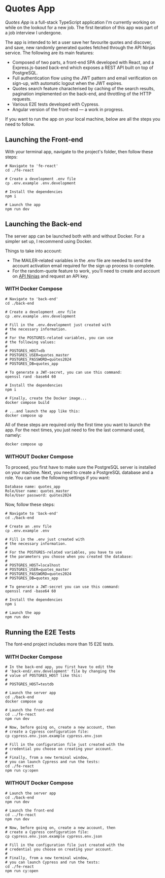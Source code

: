 # Quotes App

_Quotes App_ is a full-stack TypeScript application I'm currently working on while on the lookout for a new job. The first iteration of this app was part of a job interview I undergone.

The app is intended to let a user save her favourite quotes and discover, and save, new randomly generated quotes fetched through the API Ninjas service. The following are its main features:

- Composed of two parts, a front-end SPA developed with React, and a Express.js-based back-end which exposes a REST API built on top of PostgreSQL.
- Full authentication flow using the JWT pattern and email verification on sign-up, with automatic logout when the JWT expires.
- Quotes search feature characterised by caching of the search results, pagination implemented on the back-end, and throttling of the HTTP requests.
- Various E2E tests developed with Cypress.
- Angular version of the front-end — a work in progress.

If you want to run the app on your local machine, below are all the steps you need to follow.

## Launching the Front-end

With your terminal app, navigate to the project's folder, then follow these steps:

```
# Navigate to 'fe-react'
cd ./fe-react

# Create a development .env file
cp .env.example .env.development

# Install the dependencies
npm i

# Launch the app
npm run dev
```

## Launching the Back-end

The server app can be launched both with and without Docker. For a simpler set up, I recommend using Docker.

Things to take into account:

- The MAILER-related variables in the .env file are needed to send the account activation email required for the sign up process to complete.
- For the random-quote feature to work, you'll need to create and account on [API Ninjas](https://api-ninjas.com/) and request an API key.

### WITH Docker Compose

```
# Navigate to 'back-end'
cd ./back-end

# Create a development .env file
cp .env.example .env.development

# Fill in the .env.development just created with
# the necessary information.
#
# For the POSTGRES-related variables, you can use
# the following values:
#
# POSTGRES_HOST=db
# POSTGRES_USER=quotes_master
# POSTGRES_PASSWORD=quotes2024
# POSTGRES_DB=quotes_app

# To generate a JWT-secret, you can use this command:
openssl rand -base64 60

# Install the dependencies
npm i

# Finally, create the Docker image...
docker compose build

# ...and launch the app like this:
docker compose up
```

All of these steps are required only the first time you want to launch the app. For the next times, you just need to fire the last command used, namely:

```
docker compose up
```

### WITHOUT Docker Compose

To proceed, you first have to make sure the PostgreSQL server is installed on your machine. Next, you need to create a PostgreSQL database and a role. You can use the following settings if you want:

```
Database name: quotes_app
Role/User name: quotes_master
Role/User password: quotes2024
```

Now, follow these steps:

```
# Navigate to 'back-end'
cd ./back-end

# Create an .env file
cp .env.example .env

# Fill in the .env just created with
# the necessary information.
#
# For the POSTGRES-related variables, you have to use
# the parameters you choose when you created the database:
#
# POSTGRES_HOST=localhost
# POSTGRES_USER=quotes_master
# POSTGRES_PASSWORD=quotes2024
# POSTGRES_DB=quotes_app

# To generate a JWT-secret you can use this command:
openssl rand -base64 60

# Install the dependencies
npm i

# Launch the app
npm run dev
```

## Running the E2E Tests

The font-end project includes more than 15 E2E tests.

### WITH Docker Compose

```
# In the back-end app, you first have to edit the
# 'back-end/.env.development' file by changing the
# value of POSTGRES_HOST like this:
#
# POSTGRES_HOST=testdb

# Launch the server app
cd ./back-end
docker compose up

# Launch the front-end
cd ../fe-react
npm run dev

# Now, before going on, create a new account, then
# create a Cypress configuration file:
cp cypress.env.json.example cypress.env.json

# Fill in the configuration file just created with the
# credential you choose on creating your account.
#
# Finally, from a new terminal window,
# you can launch Cypress and run the tests:
cd ./fe-react
npm run cy:open
```

### WITHOUT Docker Compose

```
# Launch the server app
cd ./back-end
npm run dev

# Launch the front-end
cd ../fe-react
npm run dev

# Now, before going on, create a new account, then
# create a Cypress configuration file:
cp cypress.env.json.example cypress.env.json

# Fill in the configuration file just created with the
# credential you choose on creating your account.
#
# Finally, from a new terminal window,
# you can launch Cypress and run the tests:
cd ./fe-react
npm run cy:open
```
